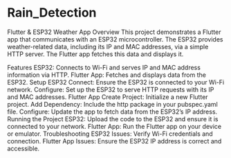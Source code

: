 # Rain_Detection
Flutter & ESP32 Weather App
Overview
This project demonstrates a Flutter app that communicates with an ESP32 microcontroller. The ESP32 provides weather-related data, including its IP and MAC addresses, via a simple HTTP server. The Flutter app fetches this data and displays it.

Features
ESP32: Connects to Wi-Fi and serves IP and MAC address information via HTTP.
Flutter App: Fetches and displays data from the ESP32.
Setup
ESP32
Connect: Ensure the ESP32 is connected to your Wi-Fi network.
Configure: Set up the ESP32 to serve HTTP requests with its IP and MAC addresses.
Flutter App
Create Project: Initialize a new Flutter project.
Add Dependency: Include the http package in your pubspec.yaml file.
Configure: Update the app to fetch data from the ESP32’s IP address.
Running the Project
ESP32: Upload the code to the ESP32 and ensure it is connected to your network.
Flutter App: Run the Flutter app on your device or emulator.
Troubleshooting
ESP32 Issues: Verify Wi-Fi credentials and connection.
Flutter App Issues: Ensure the ESP32 IP address is correct and accessible.

